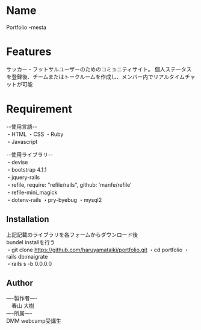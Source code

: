 # Name

Portfolio -mesta

# Features

 サッカー・フットサルユーザーのためのコミュニティサイト。
 個人ステータスを登録後、チームまたはトークルームを作成し、メンバー内でリアルタイムチャットが可能
 
# Requirement
 
--使用言語--  
・HTML
・CSS
・Ruby  
・Javascript  

--使用ライブラリ--  
・devise  
・bootstrap 4.1.1  
・jquery-rails  
・refile, require: "refile/rails", github: 'manfe/refile'  
・refile-mini_magick    
・dotenv-rails
・pry-byebug
・mysql2  
 
## Installation  

上記記載のライブラリを各フォームからダウンロード後  
bundel installを行う  
・git clone https://github.com/haruyamataiki/portfolio.git
・cd portfolio
・rails db:maigrate    
・rails s -b 0.0.0.0  
  
## Author  

—-製作者—-    
　春山 大樹  
—-所属—-  
  DMM webcamp受講生  
